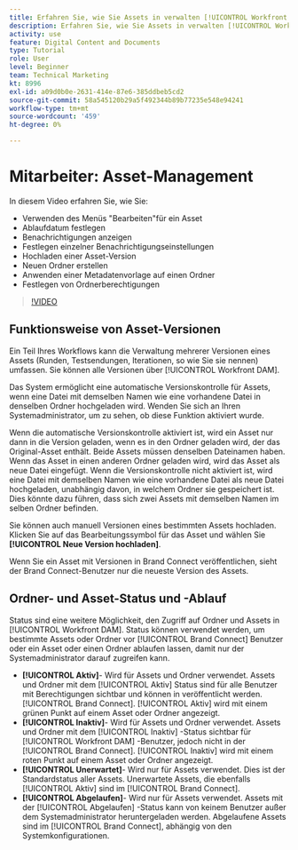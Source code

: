 ```yaml
---
title: Erfahren Sie, wie Sie Assets in verwalten [!UICONTROL Workfront DAM]
description: Erfahren Sie, wie Sie Assets in verwalten [!UICONTROL Workfront DAM] , um Ihren Workflow zu verbessern.
activity: use
feature: Digital Content and Documents
type: Tutorial
role: User
level: Beginner
team: Technical Marketing
kt: 8996
exl-id: a09d0b0e-2631-414e-87e6-385ddbeb5cd2
source-git-commit: 58a545120b29a5f492344b89b77235e548e94241
workflow-type: tm+mt
source-wordcount: '459'
ht-degree: 0%

---
```


# Mitarbeiter: Asset-Management

In diesem Video erfahren Sie, wie Sie:

* Verwenden des Menüs &quot;Bearbeiten&quot;für ein Asset
* Ablaufdatum festlegen
* Benachrichtigungen anzeigen
* Festlegen einzelner Benachrichtigungseinstellungen
* Hochladen einer Asset-Version
* Neuen Ordner erstellen
* Anwenden einer Metadatenvorlage auf einen Ordner
* Festlegen von Ordnerberechtigungen

>[!VIDEO](https://video.tv.adobe.com/v/335256/?quality=12)

## Funktionsweise von Asset-Versionen

Ein Teil Ihres Workflows kann die Verwaltung mehrerer Versionen eines Assets (Runden, Testsendungen, Iterationen, so wie Sie sie nennen) umfassen. Sie können alle Versionen über [!UICONTROL Workfront DAM].

Das System ermöglicht eine automatische Versionskontrolle für Assets, wenn eine Datei mit demselben Namen wie eine vorhandene Datei in denselben Ordner hochgeladen wird. Wenden Sie sich an Ihren Systemadministrator, um zu sehen, ob diese Funktion aktiviert wurde.

Wenn die automatische Versionskontrolle aktiviert ist, wird ein Asset nur dann in die Version geladen, wenn es in den Ordner geladen wird, der das Original-Asset enthält. Beide Assets müssen denselben Dateinamen haben. Wenn das Asset in einen anderen Ordner geladen wird, wird das Asset als neue Datei eingefügt.
Wenn die Versionskontrolle nicht aktiviert ist, wird eine Datei mit demselben Namen wie eine vorhandene Datei als neue Datei hochgeladen, unabhängig davon, in welchem Ordner sie gespeichert ist. Dies könnte dazu führen, dass sich zwei Assets mit demselben Namen im selben Ordner befinden.

Sie können auch manuell Versionen eines bestimmten Assets hochladen. Klicken Sie auf das Bearbeitungssymbol für das Asset und wählen Sie **[!UICONTROL Neue Version hochladen]**.

Wenn Sie ein Asset mit Versionen in Brand Connect veröffentlichen, sieht der Brand Connect-Benutzer nur die neueste Version des Assets.

## Ordner- und Asset-Status und -Ablauf

Status sind eine weitere Möglichkeit, den Zugriff auf Ordner und Assets in [!UICONTROL Workfront DAM]. Status können verwendet werden, um bestimmte Assets oder Ordner vor [!UICONTROL Brand Connect] Benutzer oder ein Asset oder einen Ordner ablaufen lassen, damit nur der Systemadministrator darauf zugreifen kann.

* **[!UICONTROL Aktiv]**- Wird für Assets und Ordner verwendet. Assets und Ordner mit dem [!UICONTROL Aktiv] Status sind für alle Benutzer mit Berechtigungen sichtbar und können in veröffentlicht werden. [!UICONTROL Brand Connect]. [!UICONTROL Aktiv] wird mit einem grünen Punkt auf einem Asset oder Ordner angezeigt.
* **[!UICONTROL Inaktiv]**- Wird für Assets und Ordner verwendet. Assets und Ordner mit dem [!UICONTROL Inaktiv] -Status sichtbar für [!UICONTROL Workfront DAM] -Benutzer, jedoch nicht in der [!UICONTROL Brand Connect]. [!UICONTROL Inaktiv] wird mit einem roten Punkt auf einem Asset oder Ordner angezeigt.
* **[!UICONTROL Unerwartet]**- Wird nur für Assets verwendet. Dies ist der Standardstatus aller Assets. Unerwartete Assets, die ebenfalls [!UICONTROL Aktiv] sind im [!UICONTROL Brand Connect].
* **[!UICONTROL Abgelaufen]**- Wird nur für Assets verwendet. Assets mit der [!UICONTROL Abgelaufen] -Status kann von keinem Benutzer außer dem Systemadministrator heruntergeladen werden. Abgelaufene Assets sind im [!UICONTROL Brand Connect], abhängig von den Systemkonfigurationen.
